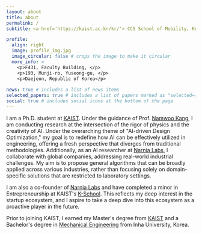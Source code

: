 ```yaml
---
layout: about
title: about
permalink: /
subtitle: <a href='https://kaist.ac.kr/kr/'> CCS School of Mobility, KAIST</a>.

profile:
  align: right
  image: profile_img.jpg
  image_circular: false # crops the image to make it circular
  more_info: >
    <p>F431, Faculty Building, </p> 
    <p>193, Munji-ro, Yuseong-gu, </p> 
    <p>Daejeon, Republic of Korea</p>
    
news: true # includes a list of news items
selected_papers: true # includes a list of papers marked as "selected={true}"
social: true # includes social icons at the bottom of the page
---
```

I am a Ph.D. student at [KAIST](https://www.kaist.ac.kr/en/). Under the guidance of Prof. [Namwoo Kang](https://www.smartdesignlab.org/people/professor), I am conducting research at the intersection of the rigor of physics and the creativity of AI. Under the overarching theme of "AI-driven Design Optimization," my goal is to redefine how AI can be effectively utilized in engineering, offering a fresh perspective that diverges from traditional methodologies. Additionally, as an AI researcher at [Narnia Labs](https://www.narnia.ai/?r=0), I collaborate with global companies, addressing real-world industrial challenges. My aim is to propose general algorithms that can be broadly applied across various industries, rather than focusing solely on domain-specific solutions that are restricted to laboratory settings.

I am also a co-founder of [Narnia Labs](https://www.narnia.ai/?r=0) and have completed a minor in Entrepreneurship at KAIST's [K-School](https://kschool.kaist.ac.kr/Eng/Index). This reflects my deep interest in the startup ecosystem, and I aspire to take a deep dive into this ecosystem as a proactive player in the future.

Prior to joining KAIST, I earned my Master's degree from [KAIST](https://www.kaist.ac.kr/en/) and a Bachelor's degree in [Mechanical Engineering](https://mech.inha.ac.kr/mech/index.do) from Inha University, Korea.
